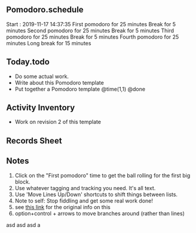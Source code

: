 ## Pomodoro.schedule
Start : 2019-11-17 14:37:35
First pomodoro for 25 minutes
Break for 5 minutes
Second pomodoro for 25 minutes
Break for 5 minutes
Third pomodoro for 25 minutes
Break for 5 minutes
Fourth pomodoro for 25 minutes
Long break for 15 minutes

## Today.todo

- Do some actual work.
- Write about this Pomodoro template
- Put together a Pomodoro template @time(1,1) @done

## Activity Inventory
- Work on revision 2 of this template

## Records Sheet

## Notes

1. Click on the "First pomodoro" time to get the ball rolling for the first big block.
2. Use whatever tagging and tracking you need. It's all text.
3. Use 'Move Lines Up/Down' shortcuts to shift things between lists.
4. Note to self: Stop fiddling and get some real work done!
5. see [this link](https://support.hogbaysoftware.com/t/how-to-create-pomodoro-worksheet-in-foldingtext/13) for the original info on this
6. option+control + arrows to move branches around (rather than lines)


asd
asd
asd
a